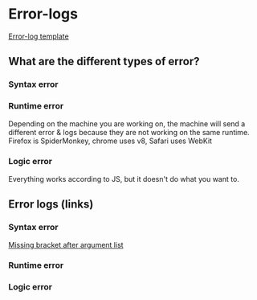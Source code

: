 # Error-logs
  
[Error-log template](https://raw.githubusercontent.com/Celine-Elewa/Error-logs/master/Error-log-template.md) 
  
## What are the different types of error?
### Syntax error
  
### Runtime error
  
Depending on the machine you are working on, the machine will send a different error & logs because they are not working on the same runtime. Firefox is SpiderMonkey, chrome uses v8, Safari uses WebKit
  
### Logic error
  
Everything works according to JS, but it doesn't do what you want to.
  
## Error logs (links)
  
### Syntax error
  
[Missing bracket after argument list](https://github.com/Souwy/Error-logs/blob/master/SyntaxError_missing-bracket-after-argument-list.md)
  
### Runtime error
  
### Logic error
  
